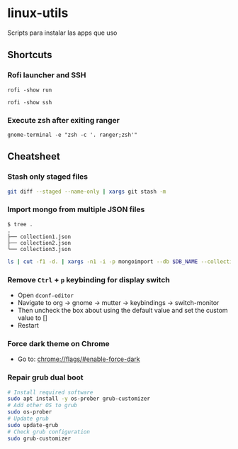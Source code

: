 # linux-utils
Scripts para instalar las apps que uso

## Shortcuts

### Rofi launcher and SSH
```
rofi -show run
```
```
rofi -show ssh
```
### Execute zsh after exiting ranger
```
gnome-terminal -e "zsh -c '. ranger;zsh'"
```

## Cheatsheet

### Stash only staged files

```bash
git diff --staged --name-only | xargs git stash -m
```

### Import mongo from multiple JSON files

```
$ tree .
.
├── collection1.json
├── collection2.json
└── collection3.json
```

```bash
ls | cut -f1 -d. | xargs -n1 -i -p mongoimport --db $DB_NAME --collection {} --file {}.json
```

### Remove `Ctrl` + `p` keybinding for display switch

- Open `dconf-editor`
- Navigate to org -> gnome -> mutter -> keybindings -> switch-monitor
- Then uncheck the box about using the default value and set the custom value to []
- Restart

### Force dark theme on Chrome
- Go to: [chrome://flags/#enable-force-dark](chrome://flags/#enable-force-dark)

### Repair grub dual boot

```bash
# Install required software
sudo apt install -y os-prober grub-customizer
# Add other OS to grub
sudo os-prober
# Update grub
sudo update-grub
# Check grub configuration
sudo grub-customizer
```
